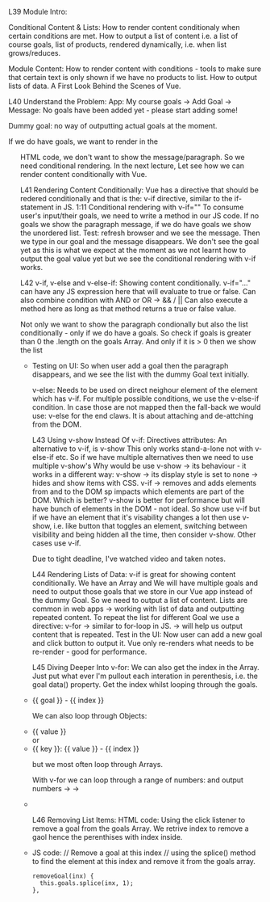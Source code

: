 L39 Module Intro:

Conditional Content & Lists:
How to render content conditionaly when certain conditions are met.
How to output a list of content i.e. a list of course goals, list of products, rendered dynamically, i.e. when list grows/reduces.

Module Content:
How to render content with conditions - tools to make sure that certain text is only shown if we have no products to list.
How to output lists of data.
A First Look Behind the Scenes of Vue.

L40 Understand the Problem:
App: My course goals -> Add Goal ->
Message: No goals have been added yet - please start adding some!

Dummy goal: no way of outputting actual goals at the moment.

If we do have goals, we want to render in the <ul> HTML code, we don't want to show the message/paragraph. So we need conditional rendering.
In the next lecture, Let see how we can render content conditionally with Vue.

L41 Rendering Content Conditionally:
Vue has a directive that should be redered conditionally and that is the: v-if directive, similar to the if-statement in JS. 1:11
Conditional rendering with v-if=""
To consume user's input/their goals, we need to write a method in our JS code.
If no goals we show the paragraph message, if we do have goals we show the unordered list.
Test: refresh browser and we see the message. Then we type in our goal and the message disappears. We don't see the goal yet as this is what we expect at the moment as we not learnt how to output
the goal value yet but we see the conditional rendering with v-if works.

L42 v-if, v-else and v-else-if:
Showing content conditionally.
v-if="..."
can have any JS expression here that will evaluate to true or false. Can also combine condition with AND or OR -> && / ||
Can also execute a method here as long as that method returns a true or false value.

Not only we want to show the paragraph condionally but also the list conditionally - only if we do have a goals. So check if goals is greater than 0 the .length on the goals Array. And only if it is > 0 then we show the list <ul><li>
Testing on UI: So when user add a goal then the paragraph disappears, and we see the list with the dummy Goal text initially.

v-else:
Needs to be used on direct neighour element of the element which has v-if.
For multiple possible conditions, we use the v-else-if condition. In case those are not mapped then the fall-back we would use: v-else for the end claws.
It is about attaching and de-attching from the DOM.

L43 Using v-show Instead Of v-if:
Directives attributes: An alternative to v-if, is v-show
This only works stand-a-lone not with v-else-if etc. So if we have multiple alternatives then we need to use multiple v-show's
Why would be use v-show -> its behaviour - it works in a different way:
v-show -> its display style is set to none -> hides and show items with CSS.
v-if -> removes and adds elements from and to the DOM sp impacts which elements are part of the DOM.
Which is better? v-show is better for performance but will have bunch of elements in the DOM - not ideal. So show use v-if but if we have an element that it's visability changes a lot then use v-show, i.e. like button that toggles an element, switching between visibility and being hidden all the time, then consider v-show. Other cases use v-if.

Due to tight deadline, I've watched video and taken notes.

L44 Rendering Lists of Data:
v-if is great for showing content conditionally.
We have an Array and We will have multiple goals and need to output those goals that we store in our Vue app instead of the dummy Goal. So we need to output a list of content.
Lists are common in web apps -> working with list of data and outputting repeated content.
To repeat the list for different Goal we use a directive: v-for
-> similar to for-loop in JS.
-> will help us output content that is repeated.
Test in the UI: Now user can add a new goal and click button to output it.
Vue only re-renders what needs to be re-render - good for performance.

L45 Diving Deeper Into v-for:
We can also get the index in the Array.
Just put what ever I'm pullout each interation in perenthesis, i.e. the goal data() property.
Get the index whilst looping through the goals.

<li v-for="(goal, index) in goals">{{ goal }} - {{ index }}</li>

We can also loop through Objects:

<li v-for="value in { name: 'Vanessa', age: 43}">{{ value }}</li>
or
<li v-for="value in { name: 'Vanessa', age: 43}">{{ key }}: {{ value }} - {{ index }}</li>

but we most often loop through Arrays.

With v-for we can loop through a range of numbers:
and output numbers ->
-> <li v-for="num in 10"></li>

L46 Removing List Items:
HTML code:
Using the click listener to remove a goal from the goals Array. We retrive index to remove a gaol hence the perenthises with index inside.

<li v-for="(goal, index) in goals" @click="removeGoal(index)">

JS code:
// Remove a goal at this index
// using the splice() method to find the element at this index and remove it from the goals array.

    removeGoal(inx) {
      this.goals.splice(inx, 1);
    },
